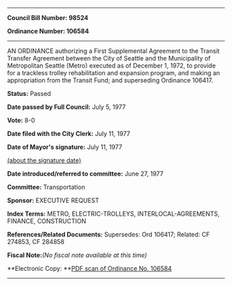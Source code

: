 

********

**Council Bill Number: 98524**
   
**Ordinance Number: 106584**
********

 AN ORDINANCE authorizing a First Supplemental Agreement to the Transit Transfer Agreement between the City of Seattle and the Municipality of Metropolitan Seattle (Metro) executed as of December 1, 1972, to provide for a trackless trolley rehabilitation and expansion program, and making an appropriation from the Transit Fund; and superseding Ordinance 106417.

**Status:** Passed
   
**Date passed by Full Council:** July 5, 1977
   
**Vote:** 8-0
   
**Date filed with the City Clerk:** July 11, 1977
   
**Date of Mayor's signature:** July 11, 1977
   
[(about the signature date)](/~public/approvaldate.htm)
   
   
   
**Date introduced/referred to committee:** June 27, 1977
   
**Committee:** Transportation
   
**Sponsor:** EXECUTIVE REQUEST
   
   
**Index Terms:** METRO, ELECTRIC-TROLLEYS, INTERLOCAL-AGREEMENTS, FINANCE, CONSTRUCTION

**References/Related Documents:** Supersedes: Ord 106417; Related: CF 274853, CF 284858

**Fiscal Note:**_(No fiscal note available at this time)_

**Electronic Copy: **[PDF scan of Ordinance No. 106584](/~archives/Ordinances/Ord_106584.pdf)

********

